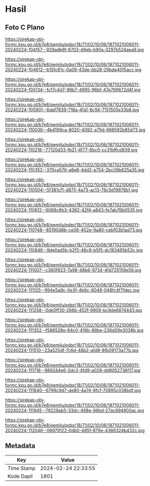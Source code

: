 # Hasil

## Foto C Plano

https://sirekap-obj-formc.kpu.go.id/b7e8/pemilu/pdpr/18/71/02/10/06/1871021006011-20240224-104157--929adb6f-6703-46eb-b90a-3297b524aea9.jpg

https://sirekap-obj-formc.kpu.go.id/b7e8/pemilu/pdpr/18/71/02/10/06/1871021006011-20240224-104612--b15fc61c-0a09-43de-bb28-29bde40f5acc.jpg

https://sirekap-obj-formc.kpu.go.id/b7e8/pemilu/pdpr/18/71/02/10/06/1871021006011-20240224-105134--fc17c4d7-99b7-4995-96bf-47e769672d4f.jpg

https://sirekap-obj-formc.kpu.go.id/b7e8/pemilu/pdpr/18/71/02/10/06/1871021006011-20240224-105901--6daf7839-718a-4fa1-8c56-7151505e33b8.jpg

https://sirekap-obj-formc.kpu.go.id/b7e8/pemilu/pdpr/18/71/02/10/06/1871021006011-20240224-110036--4b4199ca-8020-4092-a79d-668592b85d73.jpg

https://sirekap-obj-formc.kpu.go.id/b7e8/pemilu/pdpr/18/71/02/10/06/1871021006011-20240224-110218--77120d33-fb21-4f77-8bc0-cc31bffcd839.jpg

https://sirekap-obj-formc.kpu.go.id/b7e8/pemilu/pdpr/18/71/02/10/06/1871021006011-20240224-110352--370ca576-a8e8-4dd2-a754-2bc09b625a35.jpg

https://sirekap-obj-formc.kpu.go.id/b7e8/pemilu/pdpr/18/71/02/10/06/1871021006011-20240224-110504--5f381cf1-d875-4a73-ac13-76c5d19878b1.jpg

https://sirekap-obj-formc.kpu.go.id/b7e8/pemilu/pdpr/18/71/02/10/06/1871021006011-20240224-110612--6068c6b3-4382-42f4-a843-fe7ab76b0535.jpg

https://sirekap-obj-formc.kpu.go.id/b7e8/pemilu/pdpr/18/71/02/10/06/1871021006011-20240224-110748--85190d8b-ce06-402e-9a80-cebf03b1ad73.jpg

https://sirekap-obj-formc.kpu.go.id/b7e8/pemilu/pdpr/18/71/02/10/06/1871021006011-20240224-110846--9de0ad5b-b2f5-46c9-b5f5-dc183465b53c.jpg

https://sirekap-obj-formc.kpu.go.id/b7e8/pemilu/pdpr/18/71/02/10/06/1871021006011-20240224-111007--c360f923-7a98-48b6-9734-4fd725159e58.jpg

https://sirekap-obj-formc.kpu.go.id/b7e8/pemilu/pdpr/18/71/02/10/06/1871021006011-20240224-111125--994e5a9c-0e3f-4b9c-8048-048fc4f7fdec.jpg

https://sirekap-obj-formc.kpu.go.id/b7e8/pemilu/pdpr/18/71/02/10/06/1871021006011-20240224-111258--0de0ff30-266b-452f-9909-bc9de6874443.jpg

https://sirekap-obj-formc.kpu.go.id/b7e8/pemilu/pdpr/18/71/02/10/06/1871021006011-20240224-111352--f588528e-64c0-416b-89be-236d09e3038b.jpg

https://sirekap-obj-formc.kpu.go.id/b7e8/pemilu/pdpr/18/71/02/10/06/1871021006011-20240224-111510--23a525df-7c6d-48b2-a1d8-8fb09173a77b.jpg

https://sirekap-obj-formc.kpu.go.id/b7e8/pemilu/pdpr/18/71/02/10/06/1871021006011-20240224-111716--989244e6-2dc3-4fd9-a028-dd9052736f17.jpg

https://sirekap-obj-formc.kpu.go.id/b7e8/pemilu/pdpr/18/71/02/10/06/1871021006011-20240224-111840--6799c9d7-de80-4a74-8fcf-70895c038bdf.jpg

https://sirekap-obj-formc.kpu.go.id/b7e8/pemilu/pdpr/18/71/02/10/06/1871021006011-20240224-111945--79228ab5-33dc-468e-96bd-27ac894800ac.jpg

https://sirekap-obj-formc.kpu.go.id/b7e8/pemilu/pdpr/18/71/02/10/06/1871021006011-20240224-112046--06979122-0db0-485f-879e-4366324b432c.jpg


## Metadata

| Key        | Value               |
| ---------- | ------------------- |
| Time Stamp | 2024-02-24 22:33:55 |
| Kode Dapil | 1801                |



